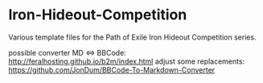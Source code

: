 # Iron-Hideout-Competition
Various template files for the Path of Exile Iron Hideout Competition series.

possible converter MD <=> BBCode: http://feralhosting.github.io/b2m/index.html
adjust some replacements: https://github.com/JonDum/BBCode-To-Markdown-Converter
